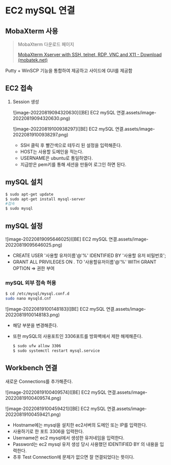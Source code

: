 # EC2 mySQL 연결

## MobaXterm 사용

> MobaXterm 다운로드 페이지
>
> [MobaXterm Xserver with SSH, telnet, RDP, VNC and X11 - Download (mobatek.net)](https://mobaxterm.mobatek.net/download.html)

Putty + WinSCP 기능을 통합하여 제공하고 사이드에 GUI를 제공함

## EC2 접속

1. Session 생성

   ![image-20220819094320630]([BE] EC2 mySQL 연결.assets/image-20220819094320630.png)

   ![image-20220819100938297]([BE] EC2 mySQL 연결.assets/image-20220819100938297.png)

   - SSH 클릭 후 빨간색으로 테두리 된 설정을 입력해준다.
   - HOST는 사용할 도메인을 적는다.
   - USERNAME은 ubuntu로 통일하였다.
   - 지급받은 pem키를 통해 세션을 만들어 로그인 하면 된다.

## mySQL 설치

```bash
$ sudo apt-get update
$ sudo apt-get install mysql-server
#접속
$ sudo mysql
```

## mySQL 설정

![image-20220819095646025]([BE] EC2 mySQL 연결.assets/image-20220819095646025.png)

- CREATE USER '사용할 유저이름'@'%' IDENTIFIED BY '사용할 유저 비밀번호';
- GRANT ALL PRIVILEGES ON *.* TO '사용할유저이름'@'%' WITH GRANT OPTION => 권한 부여

### mySQL 외부 접속 허용

```bash
$ cd /etc/mysql/mysql.conf.d
sudo nano mysqld.cnf
```

![image-20220819100148183]([BE] EC2 mySQL 연결.assets/image-20220819100148183.png)

- 해당 부분을 변경해준다.

- 또한 mySQL의 사용포트인 3306포트를 방화벽에서 제한 해제해준다.

  ```bash
  $ sudo ufw allow 3306
  $ sudo systemctl restart mysql.service
  ```



## Workbench 연결

새로운 Connections를 추가해준다.

![image-20220819100409574]([BE] EC2 mySQL 연결.assets/image-20220819100409574.png)

![image-20220819100459421]([BE] EC2 mySQL 연결.assets/image-20220819100459421.png)

- Hostname에는 mysql을 설치한 ec2서버의 도메인 또는 IP를 입력한다.
- 사용하기로 한 포트 3306을 입력한다.
- Username은 ec2 mysql에서 생성한 유저네임을 입력한다.
- Password는 ec2 mysql 유저 생성 당시 사용했던 IDENTIFIED BY 의 내용을 입력한다.
- 추후 Test Connection에 문제가 없으면 잘 연결되었다는 뜻이다.